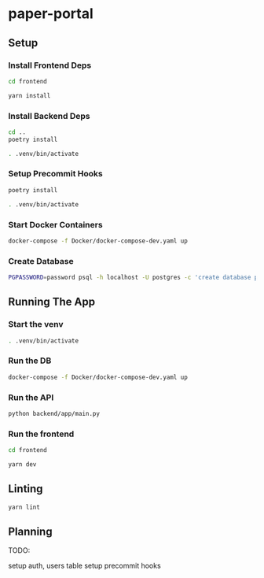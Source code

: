 # paper-portal

## Setup

### Install Frontend Deps

```bash
cd frontend

yarn install
```

### Install Backend Deps

```bash
cd ..
poetry install

. .venv/bin/activate
```

### Setup Precommit Hooks

```bash
poetry install

. .venv/bin/activate
```

### Start Docker Containers

```bash
docker-compose -f Docker/docker-compose-dev.yaml up
```

### Create Database

```bash
PGPASSWORD=password psql -h localhost -U postgres -c 'create database paperportal encoding 'utf8' template template1;'
```

## Running The App

### Start the venv

```bash
. .venv/bin/activate
```

### Run the DB

```bash
docker-compose -f Docker/docker-compose-dev.yaml up
```

### Run the API

```bash
python backend/app/main.py
```

### Run the frontend

```bash
cd frontend

yarn dev
```

## Linting

```bash
yarn lint
```

## Planning

TODO:

setup auth, users table
setup precommit hooks
